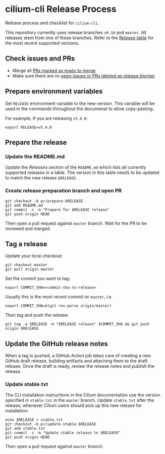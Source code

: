 # cilium-cli Release Process

Release process and checklist for `cilium-cli`.

This repository currently uses release branches `v0.10` and `master`. All releases stem from
one of these branches. Refer to the [Release
table](https://github.com/cilium/cilium-cli#releases) for the most recent supported versions.

## Check issues and PRs

- Merge all [PRs marked as ready to
  merge](https://github.com/cilium/cilium-cli/labels/ready-to-merge)
- Make sure there are no [open issues or PRs labeled as release
  blocker](https://github.com/cilium/cilium-cli/labels/priority%2Frelease-blocker)

## Prepare environment variables

Set `RELEASE` environment variable to the new version. This variable will be
used in the commands throughout the documenat to allow copy-pasting.

For example, if you are releasing `v5.4.0`:

    export RELEASE=v5.4.0

## Prepare the release

### Update the README.md

Update the *Releases* section of the `README.md` which lists all currently
supported releases in a table. The version in this table needs to be updated to
match the new release `$RELEASE`.

### Create release preparation branch and open PR

    git checkout -b pr/prepare-$RELEASE
    git add README.md
    git commit -s -m "Prepare for $RELEASE release"
    git push origin HEAD

Then open a pull request against `master` branch. Wait for the PR to be reviewed and merged.

## Tag a release

Update your local checkout:

    git checkout master
    git pull origin master

Set the commit you want to tag:

    export COMMIT_SHA=<commit-sha-to-release>

Usually this is the most recent commit on `master`, i.e.

    export COMMIT_SHA=$(git rev-parse origin/master)

Then tag and push the release:

    git tag -a $RELEASE -m "$RELEASE release" $COMMIT_SHA && git push origin $RELEASE

## Update the GitHub release notes

When a tag is pushed, a GitHub Action job takes care of creating a new GitHub
draft release, building artifacts and attaching them to the draft release. Once
the draft is ready, review the release notes and publish the release.

### Update stable.txt

The CLI installation instructions in the Cilium documentation use the version
specified in `stable.txt` in the `master` branch. Update `stable.txt` after the
release, whenever Cilium users should pick up this new release for
installation:

    echo $RELEASE > stable.txt
    git checkout -b pr/update-stable-$RELEASE
    git add stable.txt
    git commit -s -m "Update stable release to $RELEASE"
    git push origin HEAD

Then open a pull request against `master` branch.
